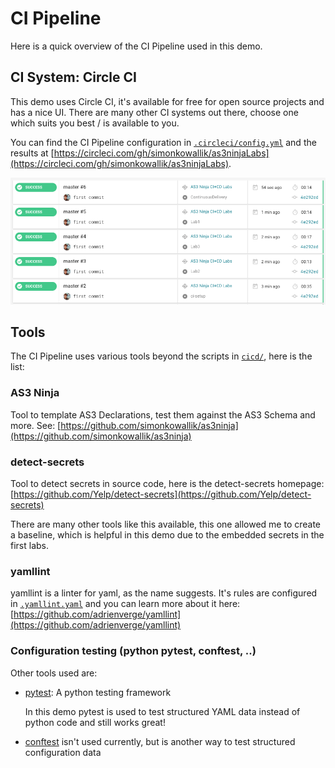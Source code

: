 # CI Pipeline

Here is a quick overview of the CI Pipeline used in this demo.

## CI System: Circle CI

This demo uses Circle CI, it's available for free for open source projects and has a nice UI.
There are many other CI systems out there, choose one which suits you best / is available to you.

You can find the CI Pipeline configuration in [`.circleci/config.yml`](.circleci/config.yml)
and the results at [https://circleci.com/gh/simonkowallik/as3ninjaLabs](https://circleci.com/gh/simonkowallik/as3ninjaLabs).

[![AS3 Ninja Labs CI/CD Pipeline](https://github.com/simonkowallik/as3ninjaLabs/raw/master/cicd/_static/cicd_pipeline.png)](https://circleci.com/gh/simonkowallik/as3ninjaLabs)



## Tools

The CI Pipeline uses various tools beyond the scripts in [`cicd/`](cicd/), here is the list:

### AS3 Ninja

Tool to template AS3 Declarations, test them against the AS3 Schema and more.
See: [https://github.com/simonkowallik/as3ninja](https://github.com/simonkowallik/as3ninja)

### detect-secrets

Tool to detect secrets in source code, here is the detect-secrets homepage: [https://github.com/Yelp/detect-secrets](https://github.com/Yelp/detect-secrets)

There are many other tools like this available, this one allowed me to create a baseline, which is helpful in this demo due to the embedded secrets in the first labs.


### yamllint

yamllint is a linter for yaml, as the name suggests. It's rules are configured in [`.yamllint.yaml`](.yamllint.yaml) and you can learn more about it here: [https://github.com/adrienverge/yamllint](https://github.com/adrienverge/yamllint)


### Configuration testing (python pytest, conftest, ..)

Other tools used are:

- [pytest](https://docs.pytest.org/en/latest/): A python testing framework

  In this demo pytest is used to test structured YAML data instead of python code and still works great!

- [conftest](https://github.com/instrumenta/conftest/) isn't used currently, but is another way to test structured configuration data
